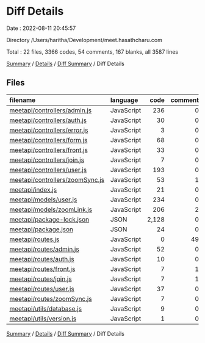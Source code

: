 # Diff Details

Date : 2022-08-11 20:45:57

Directory /Users/haritha/Development/meet.hasathcharu.com

Total : 22 files,  3366 codes, 54 comments, 167 blanks, all 3587 lines

[Summary](results.md) / [Details](details.md) / [Diff Summary](diff.md) / Diff Details

## Files
| filename | language | code | comment | blank | total |
| :--- | :--- | ---: | ---: | ---: | ---: |
| [meetapi/controllers/admin.js](/meetapi/controllers/admin.js) | JavaScript | 236 | 0 | 30 | 266 |
| [meetapi/controllers/auth.js](/meetapi/controllers/auth.js) | JavaScript | 30 | 0 | 3 | 33 |
| [meetapi/controllers/error.js](/meetapi/controllers/error.js) | JavaScript | 3 | 0 | 0 | 3 |
| [meetapi/controllers/form.js](/meetapi/controllers/form.js) | JavaScript | 68 | 0 | 13 | 81 |
| [meetapi/controllers/front.js](/meetapi/controllers/front.js) | JavaScript | 33 | 0 | 4 | 37 |
| [meetapi/controllers/join.js](/meetapi/controllers/join.js) | JavaScript | 7 | 0 | 6 | 13 |
| [meetapi/controllers/user.js](/meetapi/controllers/user.js) | JavaScript | 193 | 0 | 13 | 206 |
| [meetapi/controllers/zoomSync.js](/meetapi/controllers/zoomSync.js) | JavaScript | 53 | 1 | 3 | 57 |
| [meetapi/index.js](/meetapi/index.js) | JavaScript | 21 | 0 | 11 | 32 |
| [meetapi/models/user.js](/meetapi/models/user.js) | JavaScript | 234 | 0 | 3 | 237 |
| [meetapi/models/zoomLink.js](/meetapi/models/zoomLink.js) | JavaScript | 206 | 2 | 3 | 211 |
| [meetapi/package-lock.json](/meetapi/package-lock.json) | JSON | 2,128 | 0 | 1 | 2,129 |
| [meetapi/package.json](/meetapi/package.json) | JSON | 24 | 0 | 1 | 25 |
| [meetapi/routes.js](/meetapi/routes.js) | JavaScript | 0 | 49 | 7 | 56 |
| [meetapi/routes/admin.js](/meetapi/routes/admin.js) | JavaScript | 52 | 0 | 24 | 76 |
| [meetapi/routes/auth.js](/meetapi/routes/auth.js) | JavaScript | 10 | 0 | 5 | 15 |
| [meetapi/routes/front.js](/meetapi/routes/front.js) | JavaScript | 7 | 1 | 7 | 15 |
| [meetapi/routes/join.js](/meetapi/routes/join.js) | JavaScript | 7 | 1 | 7 | 15 |
| [meetapi/routes/user.js](/meetapi/routes/user.js) | JavaScript | 37 | 0 | 17 | 54 |
| [meetapi/routes/zoomSync.js](/meetapi/routes/zoomSync.js) | JavaScript | 7 | 0 | 8 | 15 |
| [meetapi/utils/database.js](/meetapi/utils/database.js) | JavaScript | 9 | 0 | 1 | 10 |
| [meetapi/utils/version.js](/meetapi/utils/version.js) | JavaScript | 1 | 0 | 0 | 1 |

[Summary](results.md) / [Details](details.md) / [Diff Summary](diff.md) / Diff Details